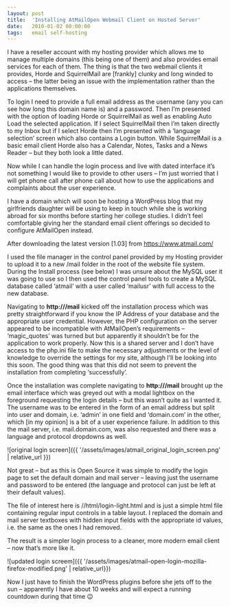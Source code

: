 ```yaml
---
layout: post
title:  'Installing AtMailOpen Webmail Client on Hosted Server'
date:   2010-01-02 00:00:00
tags:   email self-hosting
---
```

I have a reseller account with my hosting provider which allows me to manage multiple domains (this being one of them) and also provides email services for each of them. The thing is that the two webmail clients it provides, Horde and SquirrelMail are [frankly] clunky and long winded to access – the latter being an issue with the implementation rather than the applications themselves.

To login I need to provide a full email address as the username (any you can see how long this domain name is) and a password. Then I’m presented with the option of loading Horde or SquirrelMail as well as enabling Auto Load the selected application. If I select SquirrelMail then I’m taken directly to my Inbox but if I select Horde then I’m presented with a ‘language selection’ screen which also contains a Login button. While SquirrelMail is a basic email client Horde also has a Calendar, Notes, Tasks and a News Reader – but they both look a little dated.
<!--more-->
Now while I can handle the login process and live with dated interface it’s not something I would like to provide to other users – I’m just worried that I will get phone call after phone call about how to use the applications and complaints about the user experience.

I have a domain which will soon be hosting a WordPress blog that my girlfriends daughter will be using to keep in touch while she is working abroad for six months before starting her college studies. I didn’t feel comfortable giving her the standard email client offerings so decided to configure AtMailOpen instead.

After downloading the latest version [1.03] from <a href="https://www.atmail.com" target="_blank">https://www.atmail.com/</a>

I used the file manager in the control panel provided by my Hosting provider to upload it to a new /mail folder in the root of the website file system. During the Install process (see below) I was unsure about the MySQL user it was going to use so I then used the control panel tools to create a MySQL database called ‘atmail’ with a user called ‘mailusr’ with full access to the new database.

Navigating to **http:///mail** kicked off the installation process which was pretty straightforward if you know the IP Address of your database and the appropriate user credential. However, the PHP configuration on the server appeared to be incompatible with AtMailOpen’s requirements – ‘magic_quotes’ was turned but but apparently it shouldn’t be for the application to work properly. Now this is a shared server and I don’t have access to the php.ini file to make the necessary adjustments or the level of knowledge to override the settings for my site, although I’ll be looking into this soon. The good thing was that this did not seem to prevent the installation from completing ‘successfully’.

Once the installation was complete navigating to **http:///mail** brought up the email interface which was greyed out with a modal lightbox on the foreground requesting the login details – but this wasn’t quite as I wanted it. The username was to be entered in the form of an email address but split into user and domain, i.e. ‘admin’ in one field and ‘domain.com’ in the other, which [in my opinion] is a bit of a user experience failure. In addition to this the mail server, i.e. mail.domain.com, was also requested and there was a language and protocol dropdowns as well.

![original login screen]({{ '/assets/images/atmail_original_login_screen.png' | relative_url }})

Not great – but as this is Open Source it was simple to modify the login page to set the default domain and mail server – leaving just the username and password to be entered (the language and protocol can just be left at their default values).

The file of interest here is //html/login-light.html and is just a simple html file containing regular input controls in a table layout. I replaced the domain and mail server textboxes with hidden input fields with the appropriate id values, i.e. the same as the ones I had removed.

The result is a simpler login process to a cleaner, more modern email client – now that’s more like it.

![updated login screem]({{ '/assets/images/atmail-open-login-mozilla-firefox-modified.png' | relative_url}})

Now I just have to finish the WordPress plugins before she jets off to the sun – apparently I have about 10 weeks and will expect a running countdown during that time 😉
